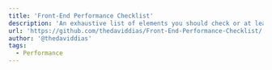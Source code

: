 ```yaml
---
title: 'Front-End Performance Checklist'
description: 'An exhaustive list of elements you should check or at least be aware of, as a Front-End developer and apply to your project (personal and professional).'
url: 'https://github.com/thedaviddias/Front-End-Performance-Checklist/'
author: '@thedaviddias'
tags:
  - Performance
---
```

